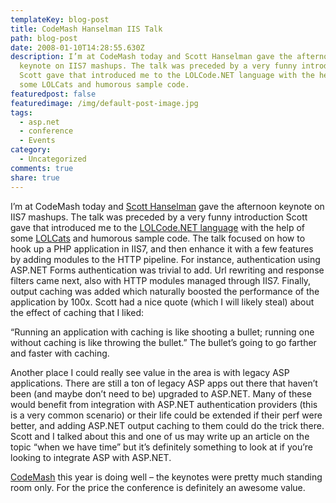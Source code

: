 ```yaml
---
templateKey: blog-post
title: CodeMash Hanselman IIS Talk
path: blog-post
date: 2008-01-10T14:28:55.630Z
description: I’m at CodeMash today and Scott Hanselman gave the afternoon
  keynote on IIS7 mashups. The talk was preceded by a very funny introduction
  Scott gave that introduced me to the LOLCode.NET language with the help of
  some LOLCats and humorous sample code.
featuredpost: false
featuredimage: /img/default-post-image.jpg
tags:
  - asp.net
  - conference
  - Events
category:
  - Uncategorized
comments: true
share: true
---
```

<!--StartFragment-->

I’m at CodeMash today and [Scott Hanselman](http://www.hanselman.com/blog) gave the afternoon keynote on IIS7 mashups. The talk was preceded by a very funny introduction Scott gave that introduced me to the [LOLCode.NET language](http://lolcode.com/) with the help of some [LOLCats](http://lolcat.com/) and humorous sample code. The talk focused on how to hook up a PHP application in IIS7, and then enhance it with a few features by adding modules to the HTTP pipeline. For instance, authentication using ASP.NET Forms authentication was trivial to add. Url rewriting and response filters came next, also with HTTP modules managed through IIS7. Finally, output caching was added which naturally boosted the performance of the application by 100x. Scott had a nice quote (which I will likely steal) about the effect of caching that I liked:

“Running an application with caching is like shooting a bullet; running one without caching is like throwing the bullet.” The bullet’s going to go farther and faster with caching.

Another place I could really see value in the area is with legacy ASP applications. There are still a ton of legacy ASP apps out there that haven’t been (and maybe don’t need to be) upgraded to ASP.NET. Many of these would benefit from integration with ASP.NET authentication providers (this is a very common scenario) or their life could be extended if their perf were better, and adding ASP.NET output caching to them could do the trick there. Scott and I talked about this and one of us may write up an article on the topic “when we have time” but it’s definitely something to look at if you’re looking to integrate ASP with ASP.NET.

[CodeMash](http://codemash.org/) this year is doing well – the keynotes were pretty much standing room only. For the price the conference is definitely an awesome value.

<!--EndFragment-->